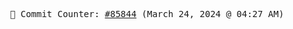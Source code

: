 <p align="center">
    <samp>
        📮 Commit Counter: <a href="https://github.com/Javascript-void0/Javascript-void0/commits/main">#85844</a> (March 24, 2024 @ 04:27 AM)
    </samp>
</p>